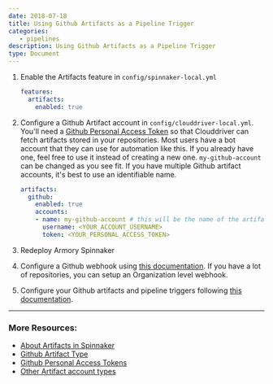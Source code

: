```yaml
---
date: 2018-07-18
title: Using Github Artifacts as a Pipeline Trigger
categories:
   - pipelines
description: Using Github Artifacts as a Pipeline Trigger
type: Document
---
```


1. Enable the Artifacts feature in `config/spinnaker-local.yml`

    ```yaml
    features:
      artifacts:
        enabled: true
    ```
2. Configure a Github Artifact account in `config/clouddriver-local.yml`. You'll need a [Github Personal Access Token](https://blog.github.com/2013-05-16-personal-api-tokens/) so that Clouddriver can fetch artifacts stored in your repositories. Most users have a bot account that they can use for automation like this. If you already have one, feel free to use it instead of creating a new one. `my-github-account` can be changed as you see fit. If you have multiple Github artifact accounts, it's best to use an identifiable name.
    ```yaml
    artifacts:
      github:
        enabled: true
        accounts:
        - name: my-github-account # this will be the name of the artifact account within Spinnaker
          username: <YOUR_ACCOUNT_USERNAME>
          token: <YOUR_PERSONAL_ACCESS_TOKEN>
    ```

3. Redeploy Armory Spinnaker

4. Configure a Github webhook using [this documentation](https://www.spinnaker.io/setup/triggers/github/). If you have a lot of repositories, you can setup an Organization level webhook.

5. Configure your Github artifacts and pipeline triggers following [this documentation](https://www.spinnaker.io/guides/user/pipeline/triggers/github/#using-github-artifacts-in-pipelines).

***

### More Resources: 
- [About Artifacts in Spinnaker](https://www.spinnaker.io/reference/artifacts/)
- [Github Artifact Type](https://www.spinnaker.io/reference/artifacts/types/github-file/)
- [Github Personal Access Tokens](https://blog.github.com/2013-05-16-personal-api-tokens/)
- [Other Artifact account types](https://docs.armory.io/install-guide/adding_accounts/#adding-artifact-accounts)